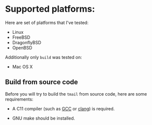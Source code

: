 # Supported platforms:

Here are set of platforms that I've tested:

  * Linux
  * FreeBSD
  * DragonflyBSD
  * OpenBSD

Additionally only `build` was tested on:

  * Mac OS X

## Build from source code

Before you will try to build the `tmail` from source code, here
are some requirements:

- A C11 compiler (such as [GCC](https://gcc.gnu.org/) or [clang](https://clang.llvm.org/))
is required.

- GNU make should be installed.